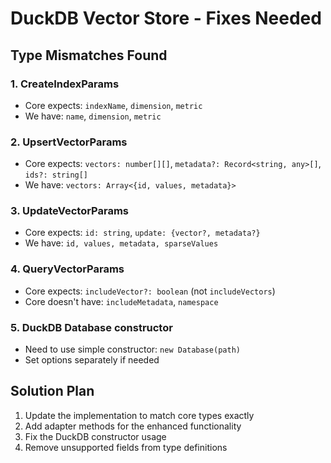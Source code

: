 # DuckDB Vector Store - Fixes Needed

## Type Mismatches Found

### 1. CreateIndexParams
- Core expects: `indexName`, `dimension`, `metric`
- We have: `name`, `dimension`, `metric`

### 2. UpsertVectorParams
- Core expects: `vectors: number[][]`, `metadata?: Record<string, any>[]`, `ids?: string[]`
- We have: `vectors: Array<{id, values, metadata}>`

### 3. UpdateVectorParams
- Core expects: `id: string`, `update: {vector?, metadata?}`
- We have: `id, values, metadata, sparseValues`

### 4. QueryVectorParams
- Core expects: `includeVector?: boolean` (not `includeVectors`)
- Core doesn't have: `includeMetadata`, `namespace`

### 5. DuckDB Database constructor
- Need to use simple constructor: `new Database(path)`
- Set options separately if needed

## Solution Plan

1. Update the implementation to match core types exactly
2. Add adapter methods for the enhanced functionality
3. Fix the DuckDB constructor usage
4. Remove unsupported fields from type definitions
